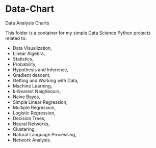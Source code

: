# Data-Chart
Data Analysis Charts 

This folder is a container for my simple Data Science Python projects related to:
-  Data Visualization, 
-  Linear Algebra, 
-  Statistics, 
-  Probability, 
-  Hypothesis and Inference, 
-  Gradient descent, 
-  Getting and Working with Data, 
-  Machine Learning,
-  k-Nearest Neighbours, 
-  Naive Bayes,
-  Simple Linear Regression, 
-  Multiple Regression, 
-  Logistic Regression, 
-  Decision Trees,
-  Neural Networks,
-  Clustering, 
-  Natural Language Processing, 
-  Network Analysis. 

